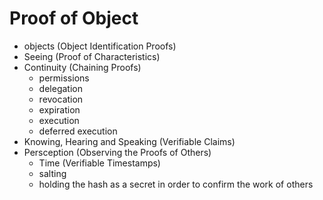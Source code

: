 # Proof of Object


  * objects (Object Identification Proofs)
  * Seeing (Proof of Characteristics)
  * Continuity (Chaining Proofs)
    * permissions
    * delegation
    * revocation
    * expiration
    * execution
    * deferred execution
  * Knowing, Hearing and Speaking (Verifiable Claims)
  * Persception (Observing the Proofs of Others)
    * Time (Verifiable Timestamps)
    * salting
    * holding the hash as a secret in order to confirm the work of others
